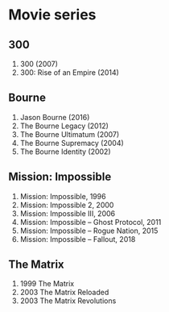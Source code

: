# Movie series

## 300
1. 300 (2007)
1. 300: Rise of an Empire (2014)

## Bourne
1. Jason Bourne (2016)
1. The Bourne Legacy (2012)
1. The Bourne Ultimatum (2007)
1. The Bourne Supremacy (2004)
1. The Bourne Identity (2002)

## Mission: Impossible
1. Mission: Impossible, 1996
1. Mission: Impossible 2, 2000
1. Mission: Impossible III, 2006
1. Mission: Impossible – Ghost Protocol, 2011
1. Mission: Impossible – Rogue Nation, 2015
1. Mission: Impossible – Fallout, 2018

## The Matrix
1. 1999 The Matrix
1. 2003 The Matrix Reloaded
1. 2003 The Matrix Revolutions

